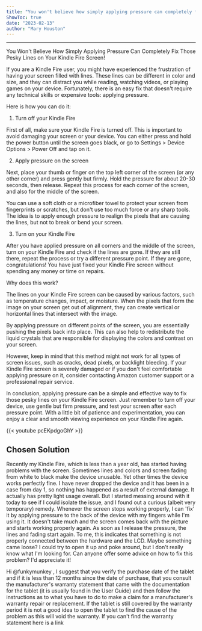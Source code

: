 ```yaml
---
title: "You won't believe how simply applying pressure can completely fix those pesky lines on your Kindle Fire screen!"
ShowToc: true 
date: "2023-02-13"
author: "Mary Houston"
---
```

*****
You Won't Believe How Simply Applying Pressure Can Completely Fix Those Pesky Lines on Your Kindle Fire Screen!

If you are a Kindle Fire user, you might have experienced the frustration of having your screen filled with lines. These lines can be different in color and size, and they can distract you while reading, watching videos, or playing games on your device. Fortunately, there is an easy fix that doesn't require any technical skills or expensive tools: applying pressure.

Here is how you can do it:

1. Turn off your Kindle Fire

First of all, make sure your Kindle Fire is turned off. This is important to avoid damaging your screen or your device. You can either press and hold the power button until the screen goes black, or go to Settings > Device Options > Power Off and tap on it.

2. Apply pressure on the screen

Next, place your thumb or finger on the top left corner of the screen (or any other corner) and press gently but firmly. Hold the pressure for about 20-30 seconds, then release. Repeat this process for each corner of the screen, and also for the middle of the screen.

You can use a soft cloth or a microfiber towel to protect your screen from fingerprints or scratches, but don't use too much force or any sharp tools. The idea is to apply enough pressure to realign the pixels that are causing the lines, but not to break or bend your screen.

3. Turn on your Kindle Fire

After you have applied pressure on all corners and the middle of the screen, turn on your Kindle Fire and check if the lines are gone. If they are still there, repeat the process or try a different pressure point. If they are gone, congratulations! You have just fixed your Kindle Fire screen without spending any money or time on repairs.

Why does this work?

The lines on your Kindle Fire screen can be caused by various factors, such as temperature changes, impact, or moisture. When the pixels that form the image on your screen get out of alignment, they can create vertical or horizontal lines that intersect with the image.

By applying pressure on different points of the screen, you are essentially pushing the pixels back into place. This can also help to redistribute the liquid crystals that are responsible for displaying the colors and contrast on your screen.

However, keep in mind that this method might not work for all types of screen issues, such as cracks, dead pixels, or backlight bleeding. If your Kindle Fire screen is severely damaged or if you don't feel comfortable applying pressure on it, consider contacting Amazon customer support or a professional repair service.

In conclusion, applying pressure can be a simple and effective way to fix those pesky lines on your Kindle Fire screen. Just remember to turn off your device, use gentle but firm pressure, and test your screen after each pressure point. With a little bit of patience and experimentation, you can enjoy a clear and smooth viewing experience on your Kindle Fire again.

{{< youtube pcEKpdgoGhY >}} 



## Chosen Solution
 Recently my Kindle Fire, which is less than a year old, has started having problems with the screen. Sometimes lines and colors and screen fading from white to black make the device unusable. Yet other times the device works perfectly fine.
I have never dropped the device and it has been in a case from day 1, so nothing has happened as a result of external damage. It actually has pretty light usage overall.
But I started messing around with it today to see if I could isolate the issue, and I found out a curious (albeit very temporary) remedy.
Whenever the screen stops working properly, I can 'fix' it by applying pressure to the back of the device with my fingers while I'm using it. It doesn't take much and the screen comes back with the picture and starts working properly again. As soon as I release the pressure, the lines and fading start again.
To me, this indicates that something is not properly connected between the hardware and the LCD. Maybe something came loose?
I could try to open it up and poke around, but I don't really know what I'm looking for. Can anyone offer some advice on how to fix this problem? I'd appreciate it!

 Hi @funkymunkey ,
I suggest that you verify the purchase date of the tablet and if it is less than 12 months since the date of purchase, that you consult the manufacturer's warranty statement that came with the documentation for the tablet (it is usually found in the User Guide) and then follow the instructions as to what you have to do to make a claim for a manufacturer's warranty repair or replacement.
If the tablet is still covered by the warranty period it is not a good idea to open the tablet to find the cause of the problem as this will void the warranty.
If you can't find the warranty statement here is a link





